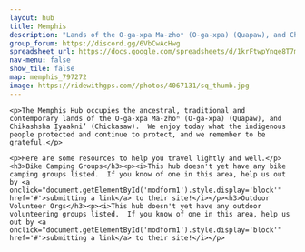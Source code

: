 ```yaml
---
layout: hub
title: Memphis
description: "Lands of the O-ga-xpa Ma-zhoⁿ (O-ga-xpa) (Quapaw), and Chikashsha I̠yaakni’ (Chickasaw)"
group_forum: https://discord.gg/6VbCwAcHwg
spreadsheet_url: https://docs.google.com/spreadsheets/d/1krFtwpYnqe8T7mCaAVJzsqxe_CYDAIbQKwoLMMPZc3k/gviz/tq?tqx=out:json&sheet=memphis
nav-menu: false
show_tile: false
map: memphis_797272
image: https://ridewithgps.com//photos/4067131/sq_thumb.jpg
---
```

    
    <p>The Memphis Hub occupies the ancestral, traditional and contemporary lands of the O-ga-xpa Ma-zhoⁿ (O-ga-xpa) (Quapaw), and Chikashsha I̠yaakni’ (Chickasaw).  We enjoy today what the indigenous people protected and continue to protect, and we remember to be grateful.</p>
    
    <p>Here are some resources to help you travel lightly and well.</p>
    <h3>Bike Camping Groups</h3><p><i>This hub doesn't yet have any bike camping groups listed.  If you know of one in this area, help us out by <a onclick="document.getElementById('modform1').style.display='block'" href='#'>submitting a link</a> to their site!</i></p><h3>Outdoor Volunteer Orgs</h3><p><i>This hub doesn't yet have any outdoor volunteering groups listed.  If you know of one in this area, help us out by <a onclick="document.getElementById('modform1').style.display='block'" href='#'>submitting a link</a> to their site!</i></p>